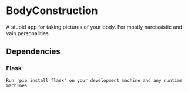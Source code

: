 # BodyConstruction
A stupid app for taking pictures of your body. For mostly narcissistic and vain personalities.
## Dependencies
### Flask
    Run 'pip install flask' on your development machine and any runtime machines
